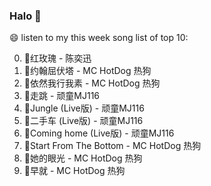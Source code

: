 

### Halo 👋

😄 listen to my this week song list of top 10:

0. 🌈红玫瑰 - 陈奕迅
1. 🌈约翰屈伏塔 - MC HotDog 热狗
2. 🌈依然我行我素 - MC HotDog 热狗
3. 🌈走跳 - 顽童MJ116
4. 🌈Jungle (Live版) - 顽童MJ116
5. 🌈二手车 (Live版) - 顽童MJ116
6. 🌈Coming home (Live版) - 顽童MJ116
7. 🌈Start From The Bottom - MC HotDog 热狗
8. 🌈她的眼光 - MC HotDog 热狗
9. 🌈早就 - MC HotDog 热狗

